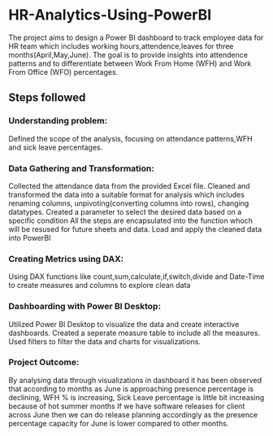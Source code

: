 # HR-Analytics-Using-PowerBI

The project aims to design a Power BI dashboard to track employee data for HR team which includes working hours,attendence,leaves for three months(April,May,June). The goal is to provide insights into attendence patterns and to differentiate between Work From Home (WFH) and Work From Office (WFO) percentages.

## Steps followed

### Understanding problem:
 Defined the scope of the analysis, focusing on attendance patterns,WFH and sick leave percentages.

### Data Gathering and Transformation:
Collected the attendance data from the provided Excel file.
Cleaned and transformed the data into a suitable format for analysis which includes renaming columns, unpivoting(converting columns into rows), changing datatypes.
Created a parameter to select the desired data based on a specific condition
All the steps are encapsulated into the function whoch will be resused for future sheets and data.
Load and apply the cleaned data into PowerBI

### Creating Metrics using DAX:
Using DAX functions like count,sum,calculate,if,switch,divide and Date-Time to create measures and columns to explore clean data 

### Dashboarding with Power BI Desktop:
Utilized Power BI Desktop to visualize the data and create interactive dashboards.
Created a seperate measure table to include all the measures.
Used filters to filter the data and charts for visualizations.

### Project Outcome:
By analysing data through visualizations in dashboard it has been observed that according to months as June is approaching presence percentage is declining, WFH % is increasing, Sick Leave percentage is little bit increasing because of hot summer months
If we have software releases for client across June then we can do release planning accordingly as the presence percentage capacity for June is lower compared to other months.
